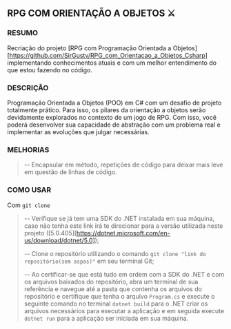 ## RPG COM ORIENTAÇÃO A OBJETOS ⚔️

### RESUMO

Recriação do projeto [RPG com Programação Orientada a Objetos][https://github.com/SirGustv/RPG_com_Orientacao_a_Objetos_Csharp] implementando conhecimentos atuais e com um melhor entendimento do que estou fazendo no código.

### DESCRIÇÃO

Programação Orientada a Objetos (POO) em C# com um desafio de projeto totalmente prático. Para isso, os pilares da orientação a objetos serão devidamente explorados no contexto de um jogo de RPG. Com isso, você poderá desenvolver sua capacidade de abstração com um problema real e implementar as evoluções que julgar necessárias.

### MELHORIAS

> -- Encapsular em método, repetições de código para deixar mais leve em questão de linhas de código.

### COMO USAR

Com `git clone`

> -- Verifique se já tem uma SDK do .NET instalada em sua máquina, caso não tenha este link irá te direcionar para a versão utilizada neste projeto ([5.0.405][https://dotnet.microsoft.com/en-us/download/dotnet/5.0]);
>
> -- Clone o repositório utilizando o comando `git clone "link do repositório(sem aspas)"` em seu terminal Git;
>
> -- Ao certificar-se que está tudo em ordem com a SDK do .NET e com os arquivos baixados do repositório, abra um terminal de sua referência e navegue até a pasta que contenha os arquivos do repositório e certifique que tenha o arquivo `Program.cs` e execute o seguinte comando no terminal `dotnet build` para o .NET criar os arquivos necessários para executar a aplicação e em seguida execute `dotnet run` para a aplicação ser iniciada em sua máquina.